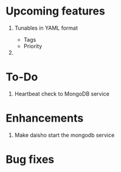 # Upcoming features

1. Tunables in YAML format
    * Tags
    * Priority

2.


# To-Do

1. Heartbeat check to MongoDB service


# Enhancements

1. Make daisho start the mongodb service

# Bug fixes